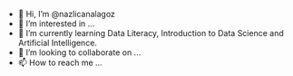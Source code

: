 - 👋 Hi, I’m @nazlicanalagoz
- 👀 I’m interested in ...
- 🌱 I’m currently learning Data Literacy, Introduction to Data Science and Artificial Intelligence.
- 💞️ I’m looking to collaborate on ...
- 📫 How to reach me ...

<!---
nazlicanalagoz/nazlicanalagoz is a ✨ special ✨ repository because its `README.md` (this file) appears on your GitHub profile.
You can click the Preview link to take a look at your changes.
--->
